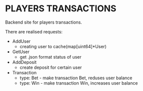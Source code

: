 # PLAYERS TRANSACTIONS

Backend site for players transactions.

There are realised requests:

* AddUser
    - creating user to cache(map[uint64]*User)
* GetUser
    - get .json format status of user
* AddDeposit
    - create deposit for certain user
* Transaction
    - type: Bet - make transaction Bet, reduses user balance
    - type: Win - make transaction Win, increases user balance
